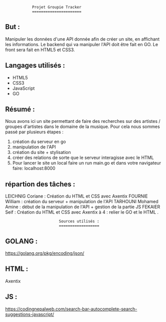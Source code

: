                 Projet Groupie Tracker
                ======================

But :
-----

Manipuler les données d'une API donnée afin de créer un site, en affichant les informations.
Le backend qui va manipuler l'API doit être fait en GO.
Le front sera fait en HTML5 et CSS3.

Langages utilisés :
------------------

- HTML5 
- CSS3
- JavaScript
- GO

Résumé :
-------

Nous avons ici un site permettant de faire des recherches sur des artistes / groupes d'artistes 
dans le domaine de la musique.
Pour cela nous sommes passé par plusieurs étapes :
1) création du serveur en go
2) manipulation de l'API
3) création du site + stylisation
4) créer des relations de sorte que le serveur interagisse avec le HTML
5) Pour lancer le site un local faire un run main.go et dans votre navigateur faire: localhost:8000

répartion des tâches :
----------------------

LEICHNIG Coriane : Création du HTML et CSS avec Axentix
FOURNIE William : création du serveur + manipulation de l'API
TARHOUNI Mohamed Amine : début de la manipulation de l'API + gestion de la partie JS
FEKAIER Seif : Création du HTML et CSS avec Axentix
à 4 : relier le GO et le HTML .




                            Sources utilisés :
                            ==================

GOLANG :
--------
https://golang.org/pkg/encoding/json/


HTML :
------
Axentix



JS :
----
https://codingnepalweb.com/search-bar-autocomplete-search-suggestions-javascript/
